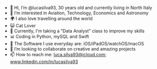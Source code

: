 - 👋 Hi, I’m @lucasilva93, 30 years old and currently living in North Italy
- 👀 I’m interested in Aviation, Technology, Economics and Astronomy
- 🌍 I also love travelling around the world 
- 😺 Cat Lover 
- 🌱 Currently, I'm taking a "Data Analyst" class to improve my skills
- 📊 Coding in Python, mySQL and Swift
- 🧮 The Software I use everyday are: iOS/iPadOS/watchOS/macOS 
- 💞️ I’m looking to collaborate on creative and amazing projects
- 📫 How to reach me: luca.silva93@icloud.com; www.linkedin.com/in/lucasilva93





